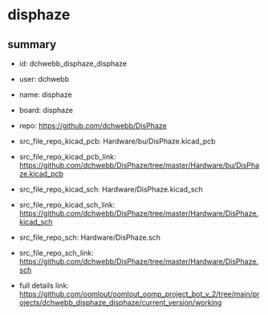 # disphaze
 
## summary 
* id: dchwebb_disphaze_disphaze
* user: dchwebb
* name: disphaze
* board: disphaze
* repo: https://github.com/dchwebb/DisPhaze
* src_file_repo_kicad_pcb: Hardware/bu/DisPhaze.kicad_pcb
* src_file_repo_kicad_pcb_link: https://github.com/dchwebb/DisPhaze/tree/master/Hardware/bu/DisPhaze.kicad_pcb
* src_file_repo_kicad_sch: Hardware/DisPhaze.kicad_sch
* src_file_repo_kicad_sch_link: https://github.com/dchwebb/DisPhaze/tree/master/Hardware/DisPhaze.kicad_sch

* src_file_repo_sch: Hardware/DisPhaze.sch
* src_file_repo_sch_link: https://github.com/dchwebb/DisPhaze/tree/master/Hardware/DisPhaze.sch
* full details link: https://github.com/oomlout/oomlout_oomp_project_bot_v_2/tree/main/projects/dchwebb_disphaze_disphaze/current_version/working  







